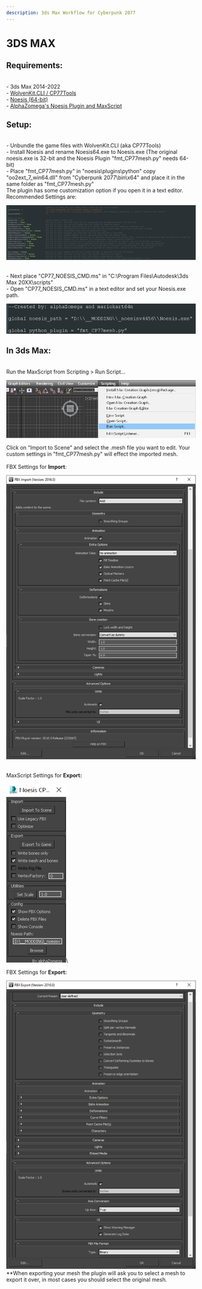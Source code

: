 ```yaml
---
description: 3ds Max Workflow for Cyberpunk 2077
---
```


# 3DS MAX

## **Requirements:**

\
\- 3ds Max 2014-2022\
\- [WolvenKit.CLI / CP77Tools](https://github.com/WolvenKit/WolvenKit/releases)\
\- [Noesis (64-bit)](https://richwhitehouse.com/index.php?content=inc\_projects.php)\
\- [AlphaZomega's Noesis Plugin and MaxScript](https://www.mediafire.com/file/uhc9d68mvj7oqj6/fmt\_CP77mesh\_1.6.zip/file)

## **Setup:**

\
\- Unbundle the game files with WolvenKit.CLI (aka CP77Tools)\
\- Install Noesis and rename Noesis64.exe to Noesis.exe (The original noesis.exe is 32-bit and the Noesis Plugin "fmt\_CP77mesh.py" needs 64-bit)\
\- Place "fmt\_CP77mesh.py" in "noesis\plugins\python" copy "oo2ext\_7\_win64.dll" from "Cyberpunk 2077\bin\x64" and place it in the same folder as "fmt\_CP77mesh.py"\
The plugin has some customization option if you open it in a text editor.\
Recommended Settings are:

![](<../../.gitbook/assets/image (6) (1).png>)

\
\- Next place "CP77\_NOESIS\_CMD.ms" in "C:\Program Files\Autodesk\3ds Max 20XX\scripts"\
\- Open "CP77\_NOESIS\_CMD.ms" in a text editor and set your Noesis.exe path.

![](<../../.gitbook/assets/image (3) (1).png>)

## **In 3ds Max:**

\
Run the MaxScript from Scripting > Run Script...

![](<../../.gitbook/assets/image (5) (1).png>)

Click on "Import to Scene" and select the .mesh file you want to edit. Your custom settings in "fmt\_CP77mesh.py" will effect the imported mesh.\
\
FBX Settings for **Import**:

![](<../../.gitbook/assets/image (2) (1) (1).png>)

\
MaxScript Settings for **Export:**

![](<../../.gitbook/assets/image (1) (1) (1).png>)\\

FBX Settings for **Export:**

![](<../../.gitbook/assets/image (4) (1).png>)\
\*\*When exporting your mesh the plugin will ask you to select a mesh to export it over, in most cases you should select the original mesh.
